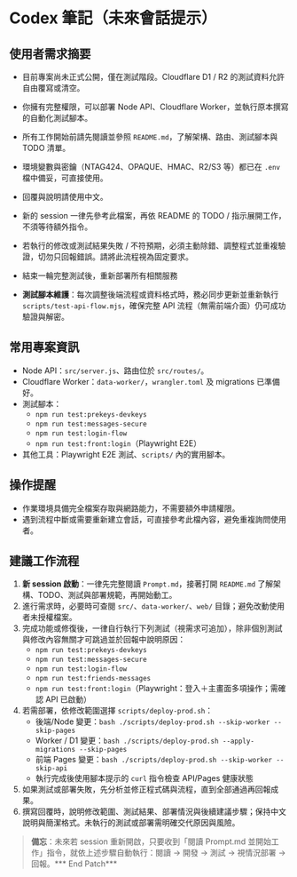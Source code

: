 # Codex 筆記（未來會話提示）

## 使用者需求摘要

- 目前專案尚未正式公開，僅在測試階段。Cloudflare D1 / R2 的測試資料允許自由覆寫或清空。
- 你擁有完整權限，可以部署 Node API、Cloudflare Worker，並執行原本撰寫的自動化測試腳本。
- 所有工作開始前請先閱讀並參照 `README.md`，了解架構、路由、測試腳本與 TODO 清單。
- 環境變數與密鑰（NTAG424、OPAQUE、HMAC、R2/S3 等）都已在 `.env` 檔中備妥，可直接使用。
- 回覆與說明請使用中文。
- 新的 session 一律先參考此檔案，再依 README 的 TODO / 指示展開工作，不須等待額外指令。
- 若執行的修改或測試結果失敗 / 不符預期，必須主動除錯、調整程式並重複驗證，切勿只回報錯誤。請將此流程視為固定要求。
- 結束一輪完整測試後，重新部署所有相關服務

- **測試腳本維護**：每次調整後端流程或資料格式時，務必同步更新並重新執行 `scripts/test-api-flow.mjs`，確保完整 API 流程（無需前端介面）仍可成功驗證與解密。

## 常用專案資訊

- Node API：`src/server.js`、路由位於 `src/routes/`。
- Cloudflare Worker：`data-worker/`，`wrangler.toml` 及 migrations 已準備好。
- 測試腳本：
  - `npm run test:prekeys-devkeys`
  - `npm run test:messages-secure`
  - `npm run test:login-flow`
  - `npm run test:front:login`（Playwright E2E）
- 其他工具：Playwright E2E 測試、`scripts/` 內的實用腳本。

## 操作提醒

- 作業環境具備完全檔案存取與網路能力，不需要額外申請權限。
- 遇到流程中斷或需要重新建立會話，可直接參考此檔內容，避免重複詢問使用者。

## 建議工作流程

1. **新 session 啟動**：一律先完整閱讀 `Prompt.md`，接著打開 `README.md` 了解架構、TODO、測試與部署規範，再開始動工。
2. 進行需求時，必要時可查閱 `src/`、`data-worker/`、`web/` 目錄；避免改動使用者未授權檔案。
3. 完成功能或修復後，一律自行執行下列測試（視需求可追加），除非個別測試與修改內容無關才可跳過並於回報中說明原因：
   - `npm run test:prekeys-devkeys`
   - `npm run test:messages-secure`
   - `npm run test:login-flow`
   - `npm run test:friends-messages`
   - `npm run test:front:login`（Playwright：登入＋主畫面多項操作；需確認 API 已啟動）
4. 若需部署，依修改範圍選擇 `scripts/deploy-prod.sh`：
   - 後端/Node 變更：`bash ./scripts/deploy-prod.sh --skip-worker --skip-pages`
   - Worker / D1 變更：`bash ./scripts/deploy-prod.sh --apply-migrations --skip-pages`
   - 前端 Pages 變更：`bash ./scripts/deploy-prod.sh --skip-worker --skip-api`
   - 執行完成後使用腳本提示的 `curl` 指令檢查 API/Pages 健康狀態
5. 如果測試或部署失敗，先分析並修正程式碼與流程，直到全部通過再回報成果。
6. 撰寫回覆時，說明修改範圍、測試結果、部署情況與後續建議步驟；保持中文說明與簡潔格式。未執行的測試或部署需明確交代原因與風險。

> **備忘**：未來若 session 重新開啟，只要收到「閱讀 Prompt.md 並開始工作」指令，就依上述步驟自動執行：閱讀 → 開發 → 測試 → 視情況部署 → 回報。*** End Patch***
